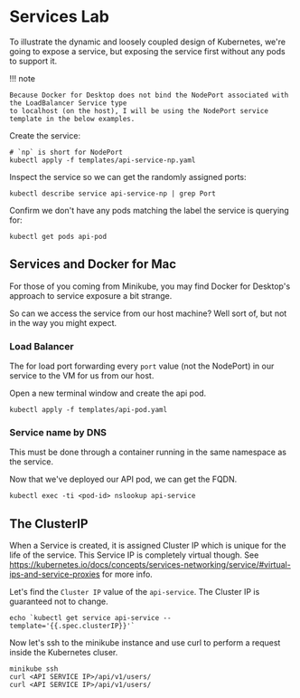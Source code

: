 # Services Lab

To illustrate the dynamic and loosely coupled design of Kubernetes, we're going to expose a service, but exposing the service first without any pods to support it.

!!! note

    Because Docker for Desktop does not bind the NodePort associated with the LoadBalancer Service type
    to localhost (on the host), I will be using the NodePort service template in the below examples.

Create the service:

    # `np` is short for NodePort
    kubectl apply -f templates/api-service-np.yaml

Inspect the service so we can get the randomly assigned ports:

    kubectl describe service api-service-np | grep Port

Confirm we don't have any pods matching the label the service is querying for:

    kubectl get pods api-pod

## Services and Docker for Mac

For those of you coming from Minikube, you may find Docker for Desktop's approach to service exposure a bit strange.

So can we access the service from our host machine? Well sort of, but not in the way you might expect.

### Load Balancer

The for load port forwarding every `port` value (not the NodePort) in our service to the VM for us from our host.

Open a new terminal window and create the api pod.

    kubectl apply -f templates/api-pod.yaml

### Service name by DNS

This must be done through a container running in the same namespace as the service.

Now that we've deployed our API pod, we can get the FQDN.

    kubectl exec -ti <pod-id> nslookup api-service

## The ClusterIP

When a Service is created, it is assigned Cluster IP which is unique for the life of the service. This Service IP is completely virtual though. See https://kubernetes.io/docs/concepts/services-networking/service/#virtual-ips-and-service-proxies for more info.

Let's find the `Cluster IP` value of the `api-service`. The Cluster IP is guaranteed not to change.

    echo `kubectl get service api-service --template='{{.spec.clusterIP}}'`

Now let's ssh to the minikube instance and use curl to perform a request inside the Kubernetes cluser.

    minikube ssh
    curl <API SERVICE IP>/api/v1/users/
    curl <API SERVICE IP>/api/v1/users/
